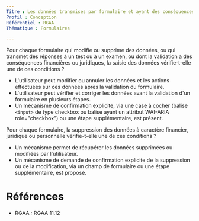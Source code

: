 ```yaml
---
Titre : Les données transmises par formulaire et ayant des conséquences financières ou juridiques, ou les réponses aux tests ou examens saisies par l'utilisateur, peuvent être modifiées, mises à jour ou récupérées par lui
Profil : Conception
Référentiel : RGAA
Thématique : Formulaires

---
```

Pour chaque formulaire qui modifie ou supprime des données, ou qui transmet des réponses à un test ou à un examen, ou dont la validation a des conséquences financières ou juridiques, la saisie des données vérifie-t-elle une de ces conditions ?

* L'utilisateur peut modifier ou annuler les données et les actions effectuées sur ces données après la validation du formulaire.
* L'utilisateur peut vérifier et corriger les données avant la validation d'un formulaire en plusieurs étapes.
* Un mécanisme de confirmation explicite, via une case à cocher (balise `<input>` de type checkbox ou balise ayant un attribut WAI-ARIA role="checkbox") ou une étape supplémentaire, est présent.

Pour chaque formulaire, la suppression des données à caractère financier, juridique ou personnelle vérifie-t-elle une de ces conditions ?

* Un mécanisme permet de récupérer les données supprimées ou modifiées par l'utilisateur.
* Un mécanisme de demande de confirmation explicite de la suppression ou de la modification, via un champ de formulaire ou une étape supplémentaire, est proposé.

# Références

*   RGAA : RGAA 11.12
